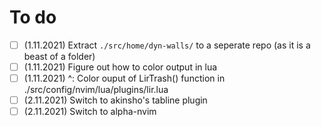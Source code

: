 # To do
- [ ] (1.11.2021) Extract `./src/home/dyn-walls/` to a seperate repo (as it is a beast of a folder)
- [ ] (1.11.2021) Figure out how to color output in lua
- [ ] (1.11.2021) ^: Color ouput of LirTrash() function in ./src/config/nvim/lua/plugins/lir.lua 
- [ ] (2.11.2021) Switch to akinsho's tabline plugin
- [ ] (2.11.2021) Switch to alpha-nvim
